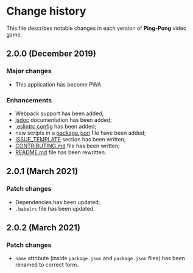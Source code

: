 # Change history

This file describes notable changes in each version of **Ping-Pong** video game.

## 2.0.0 (December 2019)

### Major changes

 + This application has become PWA.


### Enhancements
 + Webpack support has been added;
 + [jsdoc](https://creativerusbear.github.io/ping-pong/docs/) documentation has been added;
 + [.eslintrc config](.eslintrc.json) has been added;
 + new scripts in a [package.json](package.json) file have been added;
 + [ISSUE_TEMPLATE](.github/ISSUE_TEMPLATE) section has been written;
 +  [CONTRIBUTING.md](CONTRIBUTING.md) file has been  written; 
 + [README.md](README.md) file has been rewritten.

 ## 2.0.1 (March 2021)

 ### Patch changes

 + Dependencies has been updated;
 + `.babelrc` file has been updated.

 ## 2.0.2 (March 2021)

 ### Patch changes

 + `name` attribute (inside `package.json` and `package.json` files) has been renamed to correct form.
